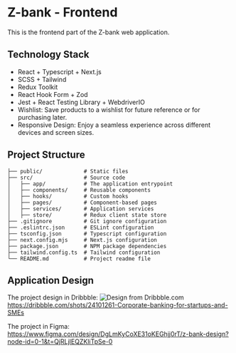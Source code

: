 # Z-bank - Frontend

This is the frontend part of the Z-bank web application.

## Technology Stack

- React + Typescript + Next.js
- SCSS + Tailwind
- Redux Toolkit
- React Hook Form + Zod
- Jest + React Testing Library + WebdriverIO
- Wishlist: Save products to a wishlist for future reference or for purchasing later.
- Responsive Design: Enjoy a seamless experience across different devices and screen sizes.

## Project Structure

```
├── public/             # Static files
├── src/                # Source code
│   ├── app/            # The application entrypoint
│   ├── components/     # Reusable components
│   ├── hooks/          # Custom hooks
│   ├── pages/          # Component-based pages
│   ├── services/       # Application services
│   ├── store/          # Redux client state store
├── .gitignore          # Git ignore configuration
├── .eslintrc.json      # ESLint configuration
├── tsconfig.json       # Typescript configuration
├── next.config.mjs     # Next.js configuration
├── package.json        # NPM package dependencies
├── tailwind.config.ts  # Tailwind configuration
└── README.md           # Project readme file
```

## Application Design

The project design in Dribbble:
![Design from Dribbble.com](https://github.com/user-attachments/assets/9bea5f53-93ec-4140-9fd2-4394f0d75f72)
https://dribbble.com/shots/24101261-Corporate-banking-for-startups-and-SMEs

The project in Figma:
https://www.figma.com/design/DgLmKyCoXE31oKEGhjj0rT/z-bank-design?node-id=0-1&t=QjRLjIEQZKliTpSe-0
